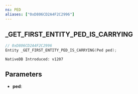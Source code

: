 ```yaml
---
ns: PED
aliases: ["0xD806CD2A4F2C2996"]
---
```

## _GET_FIRST_ENTITY_PED_IS_CARRYING

```c
// 0xD806CD2A4F2C2996
Entity _GET_FIRST_ENTITY_PED_IS_CARRYING(Ped ped);
```

```
NativeDB Introduced: v1207
```

## Parameters
* **ped**:

